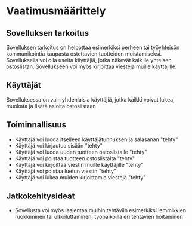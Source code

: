 # Vaatimusmäärittely

## Sovelluksen tarkoitus

Sovelluksen tarkoitus on helpottaa esimerkiksi perheen tai työyhteisön kommunikointia kaupasta ostettavien tuotteiden muistamiseksi. Sovelluksella voi olla useita käyttäjiä, jotka näkevät kaikille yhteisen ostoslistan. Sovellukseen voi myös kirjoittaa viestejä muille käyttäjille.

## Käyttäjät

Sovelluksessa on vain yhdenlaisia käyttäjiä, jotka kaikki voivat lukea, muokata ja lisätä asioita ostoslistaan

## Toiminnallisuus

- Käyttäjä voi luoda itselleen käyttäjätunnuksen ja salasanan "tehty"
- Käyttäjä voi kirjautua sisään "tehty"
- Käyttäjä voi luoda uuden tuotteen ostoslistalle "tehty"
- Käyttäjä voi poistaa tuotteen ostoslistalta "tehty"
- Käyttäjä voi kirjoittaa viestin muille käyttäjille "tehty"
- Käyttäjä voi poistaa luetun viestin "tehty"
- Käyttäjä voi lukea muiden kirjoittamia viestejä "tehty"

## Jatkokehitysideat

- Sovellusta voi myös laajentaa muihin tehtäviin esimerkiksi lemmikkien ruokkiminen tai ulkoiluttaminen, työpaikoilla eri tehtävien hoitaminen
